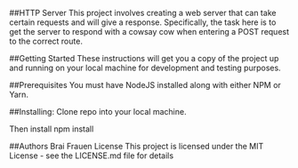 ##HTTP Server
This project involves creating a web server that can take certain requests and will give a response. 
Specifically, the task here is to get the server to respond with a cowsay cow when entering a 
POST request to the correct route.

##Getting Started
These instructions will get you a copy of the project up and running on your local machine for development and testing purposes.

##Prerequisites
You must have NodeJS installed along with either NPM or Yarn.

##Installing:
Clone repo into your local machine.

Then install 
npm install

##Authors
Brai Frauen
License
This project is licensed under the MIT License - see the LICENSE.md file for details